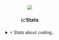 <div align="center">
  
<p align="center">
  <img src="https://lanyard.cnrad.dev/api/1018290650602553364" />
</p>

### 📈Stats
<details>
    <summary> ⚡ Stats about coding.. </> </summary>
    <br/>

<!--START_SECTION:waka-->
![Code Time](http://img.shields.io/badge/Code%20Time-29%20hrs%2049%20mins-blue)

![Profile Views](http://img.shields.io/badge/Profile%20Views-18-blue)

**🐱 My GitHub Data** 

> 📦 955.4 kB Used in GitHub's Storage 
 > 
> 🏆 101 Contributions in the Year 2024
 > 
> 💼 Opted to Hire
 > 
> 📜 5 Public Repositories 
 > 
> 🔑 17 Private Repositories 
 > 
**I'm a Night 🦉** 

```text
🌞 Morning                26 commits          ██░░░░░░░░░░░░░░░░░░░░░░░   06.28 % 
🌆 Daytime                179 commits         ███████████░░░░░░░░░░░░░░   43.24 % 
🌃 Evening                168 commits         ██████████░░░░░░░░░░░░░░░   40.58 % 
🌙 Night                  41 commits          ██░░░░░░░░░░░░░░░░░░░░░░░   09.90 % 
```
📅 **I'm Most Productive on Sunday** 

```text
Monday                   23 commits          █░░░░░░░░░░░░░░░░░░░░░░░░   05.56 % 
Tuesday                  45 commits          ███░░░░░░░░░░░░░░░░░░░░░░   10.87 % 
Wednesday                72 commits          ████░░░░░░░░░░░░░░░░░░░░░   17.39 % 
Thursday                 67 commits          ████░░░░░░░░░░░░░░░░░░░░░   16.18 % 
Friday                   51 commits          ███░░░░░░░░░░░░░░░░░░░░░░   12.32 % 
Saturday                 71 commits          ████░░░░░░░░░░░░░░░░░░░░░   17.15 % 
Sunday                   85 commits          █████░░░░░░░░░░░░░░░░░░░░   20.53 % 
```


📊 **This Week I Spent My Time On** 

```text
🕑︎ Time Zone: Europe/Berlin

💬 Programming Languages: 
No Activity Tracked This Week

🔥 Editors: 
No Activity Tracked This Week

🐱‍💻 Projects: 
No Activity Tracked This Week

💻 Operating System: 
No Activity Tracked This Week
```

**I Mostly Code in JavaScript** 

```text
JavaScript               8 repos             ██████████░░░░░░░░░░░░░░░   40.00 % 
Lua                      4 repos             █████░░░░░░░░░░░░░░░░░░░░   20.00 % 
Python                   3 repos             ████░░░░░░░░░░░░░░░░░░░░░   15.00 % 
TypeScript               2 repos             ██░░░░░░░░░░░░░░░░░░░░░░░   10.00 % 
HTML                     1 repo              █░░░░░░░░░░░░░░░░░░░░░░░░   05.00 % 
```




 Last Updated on 20/09/2024 23:18:01 UTC
<!--END_SECTION:waka-->
</details>
